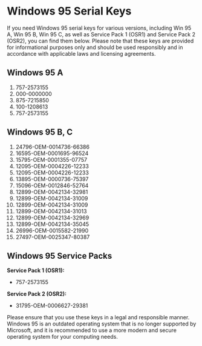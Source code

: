 # Windows 95 Serial Keys

If you need Windows 95 serial keys for various versions, including Win 95 A, Win 95 B, Win 95 C, as well as Service Pack 1 (OSR1) and Service Pack 2 (OSR2), you can find them below. Please note that these keys are provided for informational purposes only and should be used responsibly and in accordance with applicable laws and licensing agreements.

## Windows 95 A

1. 757-2573155
2. 000-0000000
3. 875-7215850
4. 100-1208613
5. 757-2573155

## Windows 95 B, C

1. 24796-OEM-0014736-66386
2. 16595-OEM-0001695-96524
3. 15795-OEM-0001355-07757
4. 12095-OEM-0004226-12233
5. 12095-OEM-0004226-12233
6. 13895-OEM-0000736-75397
7. 15096-OEM-0012846-52764
8. 12899-OEM-0042134-32981
9. 12899-OEM-0042134-31009
10. 12899-OEM-0042134-31009
11. 12899-OEM-0042134-31013
12. 12899-OEM-0042134-32969
13. 12899-OEM-0042134-35045
14. 26996-OEM-0015582-21990
15. 27497-OEM-0025347-80387

## Windows 95 Service Packs

**Service Pack 1 (OSR1):**
- 757-2573155

**Service Pack 2 (OSR2):**
- 31795-OEM-0006627-29381

Please ensure that you use these keys in a legal and responsible manner. Windows 95 is an outdated operating system that is no longer supported by Microsoft, and it is recommended to use a more modern and secure operating system for your computing needs.
